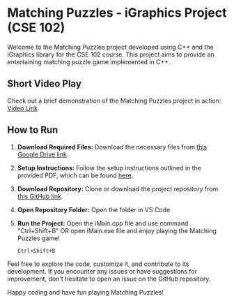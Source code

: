 # Matching Puzzles - iGraphics Project (CSE 102)

Welcome to the Matching Puzzles project developed using C++ and the iGraphics library for the CSE 102 course. This project aims to provide an entertaining matching puzzle game implemented in C++.

## Short Video Play
Check out a brief demonstration of the Matching Puzzles project in action: [Video Link](https://youtu.be/--OQuU55rJI)

## How to Run

1. **Download Required Files:**
   Download the necessary files from [this Google Drive link](https://drive.google.com/file/d/13_xOHG7jvTDw8yDE6OZ9fPnTExT_jiWa/view?usp=drive_link).

2. **Setup Instructions:**
   Follow the setup instructions outlined in the provided PDF, which can be found [here](https://drive.google.com/file/d/1cY7bNyMpJJpH1o9WbfmZIBaSlqCyPTVO/view?usp=sharing).

3. **Download Repository:**
    Clone or download the project repository from [this GitHub link](https://github.com/dipit099/MatchingPuzzles-iGraphics_Project-L1T1).

4. **Open Repository Folder:**
     Open the folder in VS Code

5. **Run the Project:**
   Open the iMain.cpp file and use command "Ctrl+Shift+B" OR open iMain.exe file and enjoy playing the Matching Puzzles game!
   ```bash
   Ctrl+Shift+B
   ```

Feel free to explore the code, customize it, and contribute to its development. If you encounter any issues or have suggestions for improvement, don't hesitate to open an issue on the GitHub repository.

Happy coding and have fun playing Matching Puzzles!
